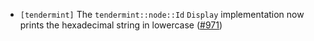 - `[tendermint]` The `tendermint::node::Id` `Display` implementation now prints the hexadecimal string in lowercase ([#971](https://github.com/informalsystems/tendermint-rs/issues/971))